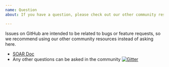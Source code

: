 ```yaml
---
name: Question
about: If you have a question, please check out our other community resources instead of opening an issue.

---
```


Issues on GitHub are intended to be related to bugs or feature requests, so we recommend using our other community resources instead of asking here.

- [SOAR Doc](http://github.com/sjatsh/soar/blob/master/README.md)
- Any other questions can be asked in the community [![Gitter](https://badges.gitter.im/Join%20Chat.svg)](https://gitter.im/xiaomi-dba/soar)

